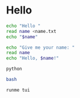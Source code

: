 # Hello

```sh {"name": "print-non-interactive", "interactive": false}
echo "Hello "
read name <name.txt
echo "$name"
```

```sh {"name": "print-interactive"}
echo "Give me your name: "
read name
echo "Hello, $name!"
```

```sh {"name":"python"}
python
```

```sh {"name": "bash"}
bash
```

```sh {"name": "itself"}
runme tui
```
